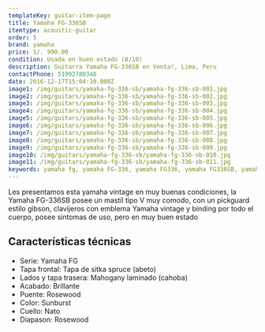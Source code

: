 ```yaml
---
templateKey: guitar-item-page
title: Yamaha FG-336SB
itemtype: acoustic-guitar
order: 5
brand: yamaha
price: S/. 990.00
condition: Usada en buen estado (8/10)
description: Guitarra Yamaha FG-336SB en Venta!, Lima, Peru
contactPhone: 51992780348
date: 2016-12-17T15:04:10.000Z
image1: /img/guitars/yamaha-fg-336-sb/yamaha-fg-336-sb-001.jpg
image2: /img/guitars/yamaha-fg-336-sb/yamaha-fg-336-sb-002.jpg
image3: /img/guitars/yamaha-fg-336-sb/yamaha-fg-336-sb-003.jpg
image4: /img/guitars/yamaha-fg-336-sb/yamaha-fg-336-sb-004.jpg
image5: /img/guitars/yamaha-fg-336-sb/yamaha-fg-336-sb-005.jpg
image6: /img/guitars/yamaha-fg-336-sb/yamaha-fg-336-sb-006.jpg
image7: /img/guitars/yamaha-fg-336-sb/yamaha-fg-336-sb-007.jpg
image8: /img/guitars/yamaha-fg-336-sb/yamaha-fg-336-sb-008.jpg
image9: /img/guitars/yamaha-fg-336-sb/yamaha-fg-336-sb-009.jpg
image10: /img/guitars/yamaha-fg-336-sb/yamaha-fg-336-sb-010.jpg
image11: /img/guitars/yamaha-fg-336-sb/yamaha-fg-336-sb-011.jpg
keywords: yamaha fg, yamaha FG-336, yamaha FG336, yamaha FG336SB, yamaha fs
---
```


Les presentamos esta yamaha vintage en muy buenas condiciones, la Yamaha FG-336SB posee un mastil tipo V muy comodo, con un pickguard estilo gibson, clavijeros con emblema Yamaha vintage y binding por todo el cuerpo, posee síntomas de uso, pero en muy buen estado

## Características técnicas

* Serie: Yamaha FG
* Tapa frontal: Tapa de sitka spruce (abeto)
* Lados y tapa trasera: Mahogany laminado (cahoba)
* Acabado: Brillante
* Puente: Rosewood
* Color: Sunburst
* Cuello: Nato
* Diapason: Rosewood

